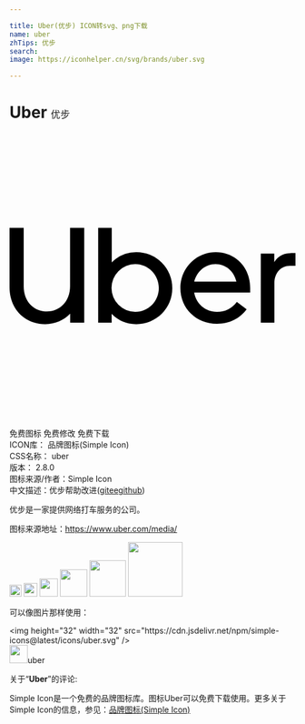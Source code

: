 ```yaml
---

title: Uber(优步) ICON转svg、png下载
name: uber
zhTips: 优步
search: 
image: https://iconhelper.cn/svg/brands/uber.svg

---
```


# Uber  <small style="font-size: 60%;font-weight: 100">优步</small>

<div id="svg" class="svg-wrap">
<svg role="img" xmlns="http://www.w3.org/2000/svg" viewBox="0 0 24 24"><title>Uber icon</title><path d="M0 7.97V12.93C0 14.8 1.3 16.03 3 16.03C3.83 16.03 4.56 15.71 5.09 15.16V15.9H6.27V7.97H5.08V12.86C5.08 14.12 4.23 14.97 3.14 14.97C2.03 14.97 1.19 14.14 1.19 12.86V7.97H0M7.44 7.97V15.9H8.57V15.17A2.88 2.88 0 0 0 10.63 16.03A3 3 0 0 0 13.66 13A3 3 0 0 0 10.63 10A2.86 2.86 0 0 0 8.58 10.86V7.97H7.44M17.31 10C15.62 10 14.34 11.38 14.34 13C14.34 14.73 15.68 16 17.41 16C18.47 16 19.33 15.56 19.9 14.79L19.08 14.17C18.65 14.75 18.08 15 17.41 15C16.44 15 15.66 14.32 15.5 13.38H20.2V13C20.2 11.29 18.97 10 17.31 10M23.6 10.08C22.97 10.08 22.5 10.37 22.22 10.83V10.12H21.09V15.9H22.23V12.61C22.23 11.72 22.78 11.14 23.53 11.14H24V10.07H23.6M17.29 11C18.14 11 18.85 11.59 19.04 12.47H15.5C15.73 11.59 16.44 11 17.29 11M10.55 11C11.64 11 12.53 11.9 12.53 13C12.53 14.13 11.64 15 10.55 15A2 2 0 0 1 8.56 13A2 2 0 0 1 10.55 11Z"/></svg>
</div>
<detail full-name='uber'></detail>

<div class="detail-page">
<p>
<span><span class="badge-success badge">免费图标</span> <span class="badge-success badge">免费修改</span>  <span class="badge-success badge">免费下载</span> </span>
<br/>
<span>
ICON库：
<span class="badge-secondary badge">品牌图标(Simple Icon)</span> 
</span>
<br/>
<span>
CSS名称：
<span class="badge-secondary badge">uber</span> 
</span>

<br/>
<span>
版本：
<span class="badge-secondary badge">2.8.0</span> 
</span>
<br/>
<span>图标来源/作者：<span class="badge-light badge">Simple Icon</span></span> 
<br/>
<span class="zh-detail">中文描述：<span class="badge-primary badge">优步</span><span class="help-link"><span>帮助改进</span>(<a href="https://gitee.com/liuwave/icon-helper/edit/master/json/brands/uber.json" target="_blank" rel="noopener noreferrer">gitee</a><a href="https://github.com/liuwave/icon-helper/edit/master/json/brands/uber.json" target="_blank" rel="noopener noreferrer">github</a></span>)</span><br/>
</p>
</div><div class="description description alert alert-light"><p>优步是一家提供网络打车服务的公司。</p><p>图标来源地址：<a href="https://www.uber.com/media/" target="_blank" rel="noopener noreferrer">https://www.uber.com/media/</a></p></div>
<div class="alert alert-dark">
<img height="21" width="21" src="https://cdn.jsdelivr.net/npm/simple-icons@latest/icons/uber.svg" />
<img height="24" width="24" src="https://cdn.jsdelivr.net/npm/simple-icons@latest/icons/uber.svg" />
<img height="32" width="32" src="https://cdn.jsdelivr.net/npm/simple-icons@latest/icons/uber.svg" />
<img height="48" width="48" src="https://cdn.jsdelivr.net/npm/simple-icons@latest/icons/uber.svg" />
<img height="64" width="64" src="https://cdn.jsdelivr.net/npm/simple-icons@latest/icons/uber.svg" />
<img height="96" width="96" src="https://cdn.jsdelivr.net/npm/simple-icons@latest/icons/uber.svg" />

</div>
<div>
  <p>可以像图片那样使用：    
  </p>
  <div class="alert alert-primary" style="font-size: 14px">
    &lt;img height="32" width="32" src="https://cdn.jsdelivr.net/npm/simple-icons@latest/icons/uber.svg" /&gt;
    <copy-btn content='<img height="32" width="32" src="https://cdn.jsdelivr.net/npm/simple-icons@latest/icons/uber.svg" />'></copy-btn>
  </div>
  <div class="alert alert-secondary">
    <img height="32" width="32" src="https://cdn.jsdelivr.net/npm/simple-icons@latest/icons/uber.svg" />uber
    <copy-btn content="uber" btn-title="复制图标名称"></copy-btn>
  </div>
</div>
<div class="icon-detail__container">
<p>关于“<b>Uber</b>”的评论:</p>
</div>
<Vssue title="关于“Uber”的评论" />
<div><p>Simple Icon是一个免费的品牌图标库。图标Uber可以免费下载使用。更多关于  Simple Icon的信息，参见：<a target="_blank" href="https://iconhelper.cn/brands.html">品牌图标(Simple Icon)</a>
</p></div>
